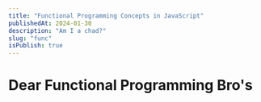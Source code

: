 ```yaml
---
title: "Functional Programming Concepts in JavaScript"
publishedAt: 2024-01-30
description: "Am I a chad?"
slug: "func"
isPublish: true
---
```


# Dear Functional Programming Bro's

